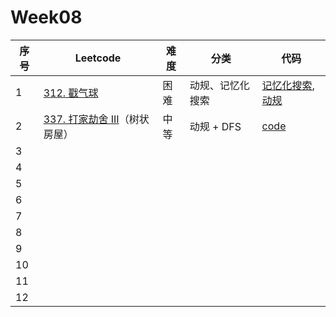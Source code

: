 # Week08

| 序号 | Leetcode                                                     | 难度 | 分类             | 代码                                                         |
| ---- | ------------------------------------------------------------ | ---- | ---------------- | ------------------------------------------------------------ |
| 1    | [312. 戳气球](https://leetcode.cn/problems/burst-balloons/)  | 困难 | 动规、记忆化搜索 | [记忆化搜索](https://github.com/zhj6422/LeetcodeHomework/blob/main/week08/312.%20%E6%88%B3%E6%B0%94%E7%90%83%EF%BC%88%E8%AE%B0%E5%BF%86%E5%8C%96%E6%90%9C%E7%B4%A2%EF%BC%89.java),[动规](https://github.com/zhj6422/LeetcodeHomework/blob/main/week08/312.%20%E6%88%B3%E6%B0%94%E7%90%83%EF%BC%88%E5%8A%A8%E8%A7%84%EF%BC%89.java) |
| 2    | [337. 打家劫舍 III](https://leetcode.cn/problems/house-robber-iii/)（树状房屋） | 中等 | 动规 + DFS       | [code](https://github.com/zhj6422/LeetcodeHomework/blob/main/week08/337.%20%E6%89%93%E5%AE%B6%E5%8A%AB%E8%88%8D%20III.java) |
| 3    |                                                              |      |                  |                                                              |
| 4    |                                                              |      |                  |                                                              |
| 5    |                                                              |      |                  |                                                              |
| 6    |                                                              |      |                  |                                                              |
| 7    |                                                              |      |                  |                                                              |
| 8    |                                                              |      |                  |                                                              |
| 9    |                                                              |      |                  |                                                              |
| 10   |                                                              |      |                  |                                                              |
| 11   |                                                              |      |                  |                                                              |
| 12   |                                                              |      |                  |                                                              |